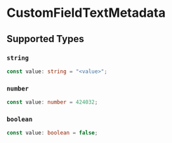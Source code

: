 # CustomFieldTextMetadata


## Supported Types

### `string`

```typescript
const value: string = "<value>";
```

### `number`

```typescript
const value: number = 424032;
```

### `boolean`

```typescript
const value: boolean = false;
```

